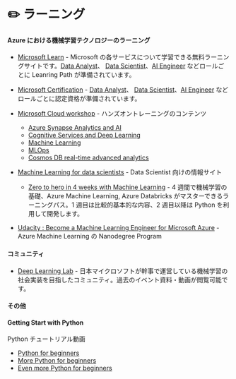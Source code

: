 # :pencil2: ラーニング

#### Azure における機械学習テクノロジーのラーニング

- [Microsoft Learn](https://docs.microsoft.com/en-us/learn/) - Microsoft の各サービスについて学習できる無料ラーニングサイトです。[Data Analyst](https://docs.microsoft.com/ja-JP/learn/roles/data-analyst)、 [Data Scientist](https://docs.microsoft.com/ja-jp/learn/roles/data-scientist)、[AI Engineer](https://docs.microsoft.com/ja-jp/learn/roles/ai-engineer) などロールごとに Leanring Path が準備されています。

- [Microsoft Certification](https://docs.microsoft.com/ja-JP/learn/certifications) - [Data Analyst](https://docs.microsoft.com/ja-JP/learn/certifications/data-analyst-associate/)、 [Data Scientist](https://docs.microsoft.com/ja-jp/learn/certifications/roles/data-scientist)、[AI Engineer](https://docs.microsoft.com/ja-jp/learn/certifications/roles/ai-engineer) などロールごとに認定資格が準備されています。

- [Microsoft Cloud workshop](https://microsoftcloudworkshop.com/) - ハンズオントレーニングのコンテンツ
    - [Azure Synapse Analytics and AI](https://github.com/microsoft/MCW-Azure-Synapse-Analytics-and-AI)
    - [Cognitive Services and Deep Learning](https://github.com/Microsoft/MCW-Cognitive-Services-and-Deep-Learning)
    - [Machine Learning](https://github.com/microsoft/MCW-Machine-Learning)
    - [MLOps](https://github.com/microsoft/MCW-ML-Ops)
    - [Cosmos DB real-time advanced analytics](https://github.com/microsoft/MCW-Cosmos-DB-Real-Time-Advanced-Analytics)

- [Machine Learning for data scientists](https://azure.microsoft.com/en-us/overview/ai-platform/data-scientist-resources/) - Data Scientist 向けの情報サイト
    - [Zero to hero in 4 weeks with Machine Learning](https://azure.microsoft.com/en-us/resources/ml-learning-journey/) - 4 週間で機械学習の基礎、Azure Machine Learning, Azure Databricks がマスターできるラーニングパス。1 週目は比較的基本的な内容、2 週目以降は Python を利用して開発します。

- [Udacity : Become a Machine Learning Engineer for Microsoft Azure](https://www.udacity.com/course/machine-learning-engineer-for-microsoft-azure-nanodegree--nd00333) - Azure Machine Learning の Nanodegree Program

#### コミュニティ

- [Deep Learning Lab](https://dllab.connpass.com/) - 日本マイクロソフトが幹事で運営している機械学習の社会実装を目指したコミュニティ。過去のイベント資料・動画が閲覧可能です。


#### その他

#### Getting Start with Python
Python チュートリアル動画
- [Python for beginners](https://aka.ms/pythonbeginnerseries)
- [More Python for beginners](https://aka.ms/morepython)
- [Even more Python for beginners](https://aka.ms/evenmorepython)